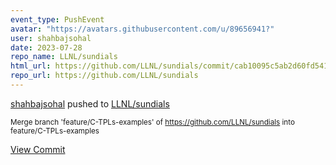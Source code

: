 ```yaml
---
event_type: PushEvent
avatar: "https://avatars.githubusercontent.com/u/89656941?"
user: shahbajsohal
date: 2023-07-28
repo_name: LLNL/sundials
html_url: https://github.com/LLNL/sundials/commit/cab10095c5ab2d60fd5415aac47d66e95685daad
repo_url: https://github.com/LLNL/sundials
---
```


<a href='https://github.com/shahbajsohal' target='_blank'>shahbajsohal</a> pushed to <a href='https://github.com/LLNL/sundials' target='_blank'>LLNL/sundials</a>

<small>Merge branch 'feature/C-TPLs-examples' of https://github.com/LLNL/sundials into feature/C-TPLs-examples</small>

<a href='https://github.com/LLNL/sundials/commit/cab10095c5ab2d60fd5415aac47d66e95685daad' target='_blank'>View Commit</a>